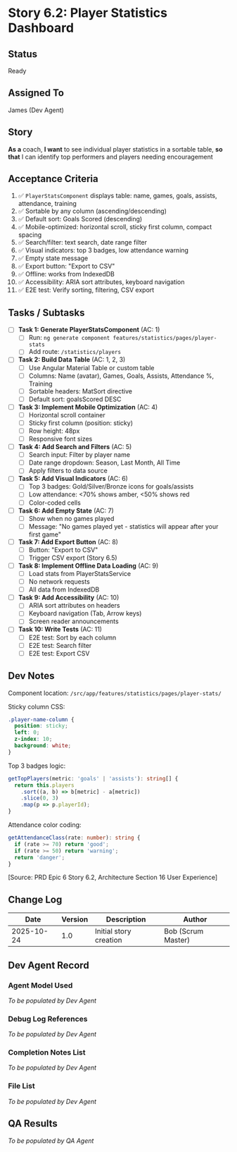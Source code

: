 # Story 6.2: Player Statistics Dashboard

## Status
Ready

## Assigned To
James (Dev Agent)

## Story
**As a** coach,
**I want** to see individual player statistics in a sortable table,
**so that** I can identify top performers and players needing encouragement

## Acceptance Criteria
1. ✅ `PlayerStatsComponent` displays table: name, games, goals, assists, attendance, training
2. ✅ Sortable by any column (ascending/descending)
3. ✅ Default sort: Goals Scored (descending)
4. ✅ Mobile-optimized: horizontal scroll, sticky first column, compact spacing
5. ✅ Search/filter: text search, date range filter
6. ✅ Visual indicators: top 3 badges, low attendance warning
7. ✅ Empty state message
8. ✅ Export button: "Export to CSV"
9. ✅ Offline: works from IndexedDB
10. ✅ Accessibility: ARIA sort attributes, keyboard navigation
11. ✅ E2E test: Verify sorting, filtering, CSV export

## Tasks / Subtasks

- [ ] **Task 1: Generate PlayerStatsComponent** (AC: 1)
  - [ ] Run: `ng generate component features/statistics/pages/player-stats`
  - [ ] Add route: `/statistics/players`

- [ ] **Task 2: Build Data Table** (AC: 1, 2, 3)
  - [ ] Use Angular Material Table or custom table
  - [ ] Columns: Name (avatar), Games, Goals, Assists, Attendance %, Training
  - [ ] Sortable headers: MatSort directive
  - [ ] Default sort: goalsScored DESC

- [ ] **Task 3: Implement Mobile Optimization** (AC: 4)
  - [ ] Horizontal scroll container
  - [ ] Sticky first column (position: sticky)
  - [ ] Row height: 48px
  - [ ] Responsive font sizes

- [ ] **Task 4: Add Search and Filters** (AC: 5)
  - [ ] Search input: Filter by player name
  - [ ] Date range dropdown: Season, Last Month, All Time
  - [ ] Apply filters to data source

- [ ] **Task 5: Add Visual Indicators** (AC: 6)
  - [ ] Top 3 badges: Gold/Silver/Bronze icons for goals/assists
  - [ ] Low attendance: <70% shows amber, <50% shows red
  - [ ] Color-coded cells

- [ ] **Task 6: Add Empty State** (AC: 7)
  - [ ] Show when no games played
  - [ ] Message: "No games played yet - statistics will appear after your first game"

- [ ] **Task 7: Add Export Button** (AC: 8)
  - [ ] Button: "Export to CSV"
  - [ ] Trigger CSV export (Story 6.5)

- [ ] **Task 8: Implement Offline Data Loading** (AC: 9)
  - [ ] Load stats from PlayerStatsService
  - [ ] No network requests
  - [ ] All data from IndexedDB

- [ ] **Task 9: Add Accessibility** (AC: 10)
  - [ ] ARIA sort attributes on headers
  - [ ] Keyboard navigation (Tab, Arrow keys)
  - [ ] Screen reader announcements

- [ ] **Task 10: Write Tests** (AC: 11)
  - [ ] E2E test: Sort by each column
  - [ ] E2E test: Search filter
  - [ ] E2E test: Export CSV

## Dev Notes

Component location: `/src/app/features/statistics/pages/player-stats/`

Sticky column CSS:
```css
.player-name-column {
  position: sticky;
  left: 0;
  z-index: 10;
  background: white;
}
```

Top 3 badges logic:
```typescript
getTopPlayers(metric: 'goals' | 'assists'): string[] {
  return this.players
    .sort((a, b) => b[metric] - a[metric])
    .slice(0, 3)
    .map(p => p.playerId);
}
```

Attendance color coding:
```typescript
getAttendanceClass(rate: number): string {
  if (rate >= 70) return 'good';
  if (rate >= 50) return 'warning';
  return 'danger';
}
```

[Source: PRD Epic 6 Story 6.2, Architecture Section 16 User Experience]

## Change Log

| Date | Version | Description | Author |
|------|---------|-------------|---------|
| 2025-10-24 | 1.0 | Initial story creation | Bob (Scrum Master) |

## Dev Agent Record

### Agent Model Used
_To be populated by Dev Agent_

### Debug Log References
_To be populated by Dev Agent_

### Completion Notes List
_To be populated by Dev Agent_

### File List
_To be populated by Dev Agent_

## QA Results
_To be populated by QA Agent_
